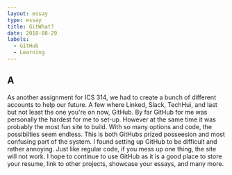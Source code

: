 ```yaml
---
layout: essay
type: essay
title: GitWhat?
date: 2018-08-29
labels:
  - GitHub
  - Learning
---
```


## A
As another assignment for ICS 314, we had to create a bunch of different accounts to help our future. A few where Linked, Slack, TechHui, and last but not least the one you're on now, GitHub. By far GitHub for me was personally the hardest for me to set-up. However at the same time it was probably the most fun site to build. With so many options and code, the possibilties seem endless. This is both GitHubs prized posseesion and most confusing part of the system. I found setting up GitHub to be difficult and rather annoying. Just like regular code, if you mess up one thing, the site will not work. I hope to continue to use GitHub as it is a good place to store your resume, link to other projects, showcase your essays, and many more. 
